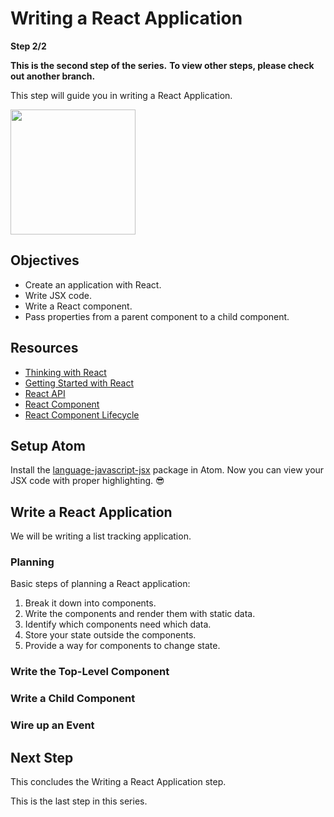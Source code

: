 # Writing a React Application

**Step 2/2**

**This is the second step of the series.**
**To view other steps, please check out another branch.**

This step will guide you in writing a React Application.

<img src="http://facebook.github.io/react/img/logo.svg" width="200"/>

## Objectives

* Create an application with React.
* Write JSX code.
* Write a React component.
* Pass properties from a parent component to a child component.

## Resources

* [Thinking with React](https://facebook.github.io/react/docs/thinking-in-react.html)
* [Getting Started with React](https://facebook.github.io/react/docs/getting-started.html)
* [React API](https://facebook.github.io/react/docs/top-level-api.html)
* [React Component](https://facebook.github.io/react/docs/component-api.html)
* [React Component Lifecycle](https://facebook.github.io/react/docs/component-specs.html)

## Setup Atom

Install the [language-javascript-jsx](https://atom.io/packages/language-javascript-jsx) package in Atom.
Now you can view your JSX code with proper highlighting. :sunglasses:

## Write a React Application

We will be writing a list tracking application.

### Planning

Basic steps of planning a React application:
1. Break it down into components.
2. Write the components and render them with static data.
3. Identify which components need which data.
4. Store your state outside the components.
5. Provide a way for components to change state.

### Write the Top-Level Component

### Write a Child Component

### Wire up an Event

## Next Step

This concludes the Writing a React Application step.

This is the last step in this series.
